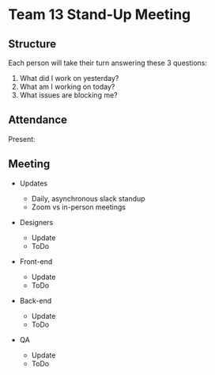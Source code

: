 # Team 13 Stand-Up Meeting

## Structure
Each person will take their turn answering these 3 questions:
1. What did I work on yesterday?
2. What am I working on today?
3. What issues are blocking me?

## Attendance
Present:

## Meeting
- Updates
  - Daily, asynchronous slack standup
  - Zoom vs in-person meetings

- Designers
  - Update
  - ToDo
- Front-end
  - Update
  - ToDo
- Back-end
  - Update
  - ToDo
- QA
  - Update
  - ToDo     
